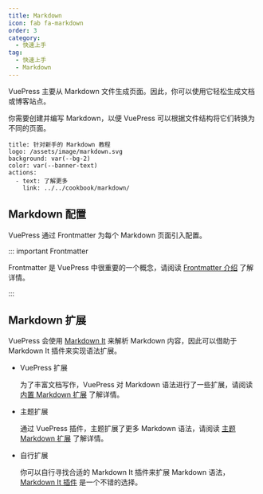 ```yaml
---
title: Markdown
icon: fab fa-markdown
order: 3
category:
  - 快速上手
tag:
  - 快速上手
  - Markdown
---
```


VuePress 主要从 Markdown 文件生成页面。因此，你可以使用它轻松生成文档或博客站点。

你需要创建并编写 Markdown，以便 VuePress 可以根据文件结构将它们转换为不同的页面。

<!-- more -->

```component VPBanner
title: 针对新手的 Markdown 教程
logo: /assets/image/markdown.svg
background: var(--bg-2)
color: var(--banner-text)
actions:
  - text: 了解更多
    link: ../../cookbook/markdown/
```

## Markdown 配置

VuePress 通过 Frontmatter 为每个 Markdown 页面引入配置。

::: important Frontmatter

Frontmatter 是 VuePress 中很重要的一个概念，请阅读 [Frontmatter 介绍](../../cookbook/vuepress/page.md#frontmatter) 了解详情。

:::

## Markdown 扩展

VuePress 会使用 [Markdown It](https://github.com/markdown-it/markdown-it) 来解析 Markdown 内容，因此可以借助于 Markdown It 插件来实现语法扩展。

- VuePress 扩展

  为了丰富文档写作，VuePress 对 Markdown 语法进行了一些扩展，请阅读 [内置 Markdown 扩展](../../cookbook/vuepress/markdown.md) 了解详情。

- 主题扩展

  通过 VuePress 插件，主题扩展了更多 Markdown 语法，请阅读 [主题 Markdown 扩展](../markdown/README.md) 了解详情。

- 自行扩展

  你可以自行寻找合适的 Markdown It 插件来扩展 Markdown 语法，[Markdown It 插件](https://mdit-plugins.github.io/) 是一个不错的选择。
